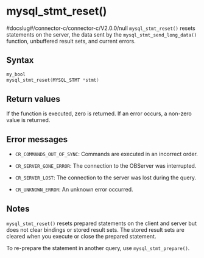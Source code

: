 mysql_stmt_reset()
=======================================
#docslug#/connector-c/connector-c/V2.0.0/null
`mysql_stmt_reset()` resets statements on the server, the data sent by the `mysql_stmt_send_long_data()` function, unbuffered result sets, and current errors.

Syntax
---------------------------

```c
my_bool
mysql_stmt_reset(MYSQL_STMT *stmt)
```



Return values
----------------------------------

If the function is executed, zero is returned. If an error occurs, a non-zero value is returned.

Error messages
-----------------------------------

* `CR_COMMANDS_OUT_OF_SYNC`: Commands are executed in an incorrect order.



* `CR_SERVER_GONE_ERROR`: The connection to the OBServer was interrupted.



* `CR_SERVER_LOST`: The connection to the server was lost during the query.



* `CR_UNKNOWN_ERROR`: An unknown error occurred.






Notes
--------------------------

`mysql_stmt_reset()` resets prepared statements on the client and server but does not clear bindings or stored result sets. The stored result sets are cleared when you execute or close the prepared statement.

To re-prepare the statement in another query, use `mysql_stmt_prepare()`.
